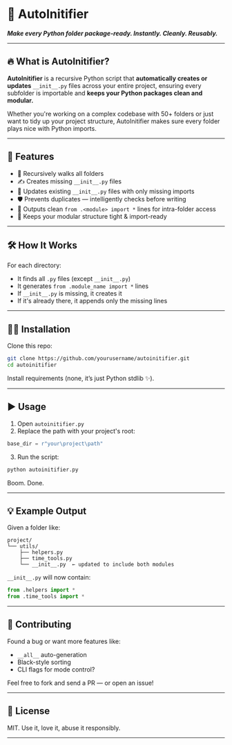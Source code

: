 # 🐍 AutoInitifier
_**Make every Python folder package-ready. Instantly. Cleanly. Reusably.**_

---

## 🔥 What is AutoInitifier?

**AutoInitifier** is a recursive Python script that **automatically creates or updates** `__init__.py` files across your entire project, ensuring every subfolder is importable and **keeps your Python packages clean and modular.**

Whether you're working on a complex codebase with 50+ folders or just want to tidy up your project structure, AutoInitifier makes sure every folder plays nice with Python imports.

---

## 🚀 Features

- 📁 Recursively walks all folders  
- ✍️ Creates missing `__init__.py` files  
- 🧠 Updates existing `__init__.py` files with only missing imports  
- 🛡️ Prevents duplicates — intelligently checks before writing  
- 🔧 Outputs clean `from .<module> import *` lines for intra-folder access  
- 💾 Keeps your modular structure tight & import-ready

---

## 🛠️ How It Works

For each directory:
- It finds all `.py` files (except `__init__.py`)
- It generates `from .module_name import *` lines
- If `__init__.py` is missing, it creates it
- If it's already there, it appends only the missing lines

---

## 🧑‍💻 Installation

Clone this repo:

```bash
git clone https://github.com/yourusername/autoinitifier.git
cd autoinitifier
```

Install requirements (none, it’s just Python stdlib ✨).

---

## ▶️ Usage

1. Open `autoinitifier.py`
2. Replace the path with your project's root:

```python
base_dir = r"your\project\path"
```

3. Run the script:

```bash
python autoinitifier.py
```

Boom. Done.

---

## 💡 Example Output

Given a folder like:

```
project/
└── utils/
    ├── helpers.py
    ├── time_tools.py
    └── __init__.py  ← updated to include both modules
```

`__init__.py` will now contain:

```python
from .helpers import *
from .time_tools import *
```

---

## 🤝 Contributing

Found a bug or want more features like:
- `__all__` auto-generation
- Black-style sorting
- CLI flags for mode control?

Feel free to fork and send a PR — or open an issue!

---

## 📜 License

MIT. Use it, love it, abuse it responsibly.

---
